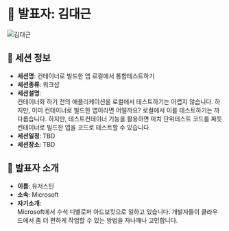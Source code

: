 # 🎤 발표자: 김대근

<div class="container">
    <div class="row justify-content-center">
        <div class="col-md-4 profile mb-4 text-center">
            <img src="/images/speakers/daegeunkim.jpg" alt="김대근" class="img-fluid" />
        </div>
    </div>
</div>

## 🔎 세션 정보

- **세션명**: 컨테이너로 빌드한 앱 로컬에서 통합테스트하기
- **세션종류**: 워크샵
- **세션설명**: <br>
  컨테이너화 하기 전의 애플리케이션을 로컬에서 테스트하기는 어렵지 않습니다. 하지만, 이미 컨테이너로 빌드한 앱이라면 어떨까요? 로컬에서 이를 테스트하기는 까다롭습니다. 하지만, 테스트컨테이너 기능을 활용하면 마치 단위테스트 코드를 짜듯 컨테이너로 빌드한 앱을 코드로 테스트할 수 있습니다.
- **세션일정**: TBD
- **세션장소**: TBD

## 📜 발표자 소개

- **이름**: 유저스틴
- **소속**: Microsoft
- **자기소개**: <br>
  Microsoft에서 수석 디벨로퍼 아드보캇으로 일하고 있습니다. 개발자들이 클라우드에서 좀 더 편하게 작업할 수 있는 방법을 자나깨나 고민합니다.